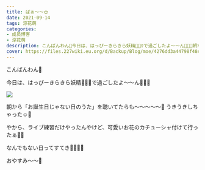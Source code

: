 ```yaml
---
title: ぱぁ〜〜🌞
date: 2021-09-14
tags: 涼花萌
categories: 
- 成员博客
- 涼花萌
description: こんばんわん🐶今日は、はっぴーきらきら妖精🧚🏻‍♀️で過ごしたよ〜〜ん🍑🍑🍑朝から「お誕生日じゃない日のうた」を聴いてたらも〜〜〜〜〜💓うきうきしちゃった☺️...
cover: https://files.227wiki.eu.org/d/Backup/Blog/moe/4276dd3a44798f48e6752a6ec842f.jpg 
---
```







こんばんわん🐶




今日は、はっぴーきらきら妖精🧚🏻‍♀️で過ごしたよ〜〜ん🍑🍑🍑

![](https://files.227wiki.eu.org/d/Backup/Blog/moe/4276dd3a44798f48e6752a6ec842f.jpg)








朝から「お誕生日じゃない日のうた」を聴いてたらも〜〜〜〜〜💓
うきうきしちゃった☺️💓








やから、ライブ練習だけやったんやけど、可愛いお花のカチューシャ付けて行ったぁ🌸🌼








なんでもない日ってすてき🧚🏻‍♀️💓








おやすみ〜〜🌝


